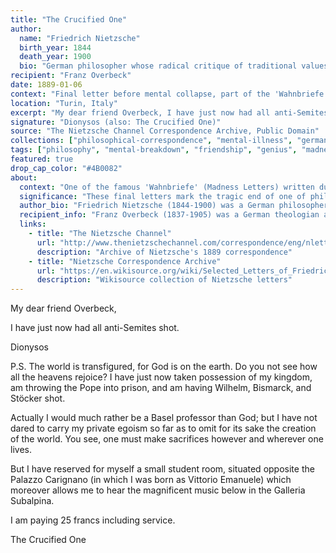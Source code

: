 ```yaml
---
title: "The Crucified One"
author:
  name: "Friedrich Nietzsche"
  birth_year: 1844
  death_year: 1900
  bio: "German philosopher whose radical critique of traditional values profoundly influenced modern thought"
recipient: "Franz Overbeck"
date: 1889-01-06
context: "Final letter before mental collapse, part of the 'Wahnbriefe' (Madness Letters)"
location: "Turin, Italy"
excerpt: "My dear friend Overbeck, I have just now had all anti-Semites shot. Dionysos."
signature: "Dionysos (also: The Crucified One)"
source: "The Nietzsche Channel Correspondence Archive, Public Domain"
collections: ["philosophical-correspondence", "mental-illness", "german-philosophy"]
tags: ["philosophy", "mental-breakdown", "friendship", "genius", "madness", "turin"]
featured: true
drop_cap_color: "#4B0082"
about:
  context: "One of the famous 'Wahnbriefe' (Madness Letters) written during Nietzsche's mental collapse in Turin, January 1889. Overbeck received this and traveled immediately to rescue his friend."
  significance: "These final letters mark the tragic end of one of philosophy's greatest minds, showing the thin line between genius and madness that fascinated Nietzsche himself."
  author_bio: "Friedrich Nietzsche (1844-1900) was a German philosopher who proclaimed 'God is dead' and developed concepts like the Übermensch and eternal recurrence that revolutionized Western thought."
  recipient_info: "Franz Overbeck (1837-1905) was a German theologian and one of Nietzsche's closest friends who remained loyal through his mental breakdown and cared for him in his final years."
  links:
    - title: "The Nietzsche Channel"
      url: "http://www.thenietzschechannel.com/correspondence/eng/nlett-1889.htm"
      description: "Archive of Nietzsche's 1889 correspondence"
    - title: "Nietzsche Correspondence Archive"
      url: "https://en.wikisource.org/wiki/Selected_Letters_of_Friedrich_Nietzsche"
      description: "Wikisource collection of Nietzsche letters"
---
```


My dear friend Overbeck,

I have just now had all anti-Semites shot.

Dionysos

P.S. The world is transfigured, for God is on the earth. Do you not see how all the heavens rejoice? I have just now taken possession of my kingdom, am throwing the Pope into prison, and am having Wilhelm, Bismarck, and Stöcker shot.

Actually I would much rather be a Basel professor than God; but I have not dared to carry my private egoism so far as to omit for its sake the creation of the world. You see, one must make sacrifices however and wherever one lives.

But I have reserved for myself a small student room, situated opposite the Palazzo Carignano (in which I was born as Vittorio Emanuele) which moreover allows me to hear the magnificent music below in the Galleria Subalpina.

I am paying 25 francs including service.

The Crucified One
